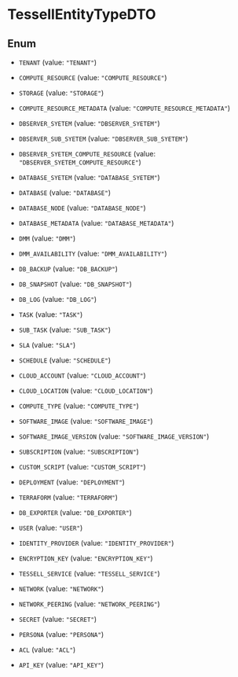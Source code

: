 

# TessellEntityTypeDTO

## Enum


* `TENANT` (value: `"TENANT"`)

* `COMPUTE_RESOURCE` (value: `"COMPUTE_RESOURCE"`)

* `STORAGE` (value: `"STORAGE"`)

* `COMPUTE_RESOURCE_METADATA` (value: `"COMPUTE_RESOURCE_METADATA"`)

* `DBSERVER_SYETEM` (value: `"DBSERVER_SYETEM"`)

* `DBSERVER_SUB_SYETEM` (value: `"DBSERVER_SUB_SYETEM"`)

* `DBSERVER_SYETEM_COMPUTE_RESOURCE` (value: `"DBSERVER_SYETEM_COMPUTE_RESOURCE"`)

* `DATABASE_SYETEM` (value: `"DATABASE_SYETEM"`)

* `DATABASE` (value: `"DATABASE"`)

* `DATABASE_NODE` (value: `"DATABASE_NODE"`)

* `DATABASE_METADATA` (value: `"DATABASE_METADATA"`)

* `DMM` (value: `"DMM"`)

* `DMM_AVAILABILITY` (value: `"DMM_AVAILABILITY"`)

* `DB_BACKUP` (value: `"DB_BACKUP"`)

* `DB_SNAPSHOT` (value: `"DB_SNAPSHOT"`)

* `DB_LOG` (value: `"DB_LOG"`)

* `TASK` (value: `"TASK"`)

* `SUB_TASK` (value: `"SUB_TASK"`)

* `SLA` (value: `"SLA"`)

* `SCHEDULE` (value: `"SCHEDULE"`)

* `CLOUD_ACCOUNT` (value: `"CLOUD_ACCOUNT"`)

* `CLOUD_LOCATION` (value: `"CLOUD_LOCATION"`)

* `COMPUTE_TYPE` (value: `"COMPUTE_TYPE"`)

* `SOFTWARE_IMAGE` (value: `"SOFTWARE_IMAGE"`)

* `SOFTWARE_IMAGE_VERSION` (value: `"SOFTWARE_IMAGE_VERSION"`)

* `SUBSCRIPTION` (value: `"SUBSCRIPTION"`)

* `CUSTOM_SCRIPT` (value: `"CUSTOM_SCRIPT"`)

* `DEPLOYMENT` (value: `"DEPLOYMENT"`)

* `TERRAFORM` (value: `"TERRAFORM"`)

* `DB_EXPORTER` (value: `"DB_EXPORTER"`)

* `USER` (value: `"USER"`)

* `IDENTITY_PROVIDER` (value: `"IDENTITY_PROVIDER"`)

* `ENCRYPTION_KEY` (value: `"ENCRYPTION_KEY"`)

* `TESSELL_SERVICE` (value: `"TESSELL_SERVICE"`)

* `NETWORK` (value: `"NETWORK"`)

* `NETWORK_PEERING` (value: `"NETWORK_PEERING"`)

* `SECRET` (value: `"SECRET"`)

* `PERSONA` (value: `"PERSONA"`)

* `ACL` (value: `"ACL"`)

* `API_KEY` (value: `"API_KEY"`)



